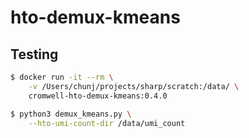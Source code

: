 # hto-demux-kmeans

## Testing

```bash
$ docker run -it --rm \
    -v /Users/chunj/projects/sharp/scratch:/data/ \
    cromwell-hto-demux-kmeans:0.4.0
```

```bash
$ python3 demux_kmeans.py \
    --hto-umi-count-dir /data/umi_count
```
